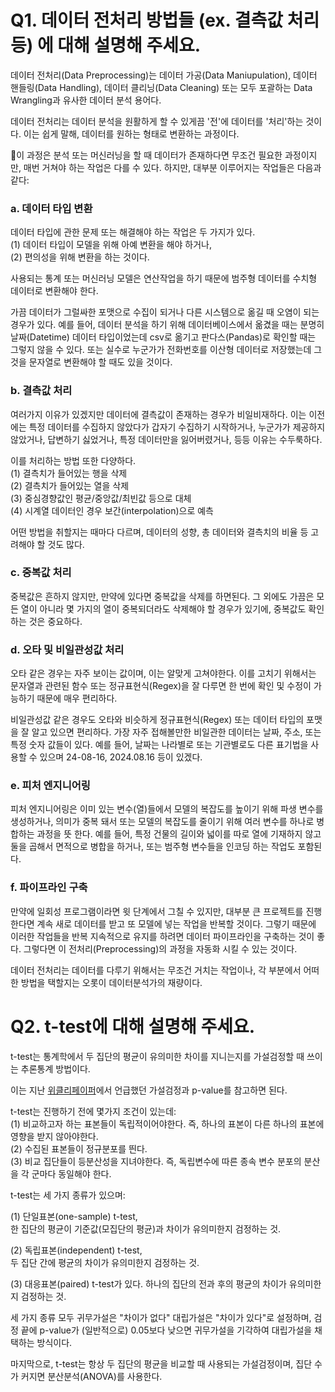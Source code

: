 # Q1. 데이터 전처리 방법들 (ex. 결측값 처리 등) 에 대해 설명해 주세요.

데이터 전처리(Data Preprocessing)는 데이터 가공(Data Maniupulation), 데이터 핸들링(Data Handling), 데이터 클리닝(Data Cleaning) 또는 모두 포괄하는 Data Wrangling과 유사한 데이터 분석 용어다. 

데이터 전처리는 데이터 분석을 원활하게 할 수 있게끔 '전'에 데이터를 '처리'하는 것이다. 이는 쉽게 말해, 데이터를 원하는 형태로 변환하는 과정이다.  

이 과정은 분석 또는 머신러닝을 할 때 데이터가 존재하다면 무조건 필요한 과정이지만, 매번 거쳐야 하는 작업은 다를 수 있다. 하지만, 대부분 이루어지는 작업들은 다음과 같다:

### a. 데이터 타입 변환
데이터 타입에 관한 문제 또는 해결해야 하는 작업은 두 가지가 있다.  
(1) 데이터 타입이 모델을 위해 아예 변환을 해야 하거나,  
(2) 편의성을 위해 변환을 하는 것이다. 

사용되는 통계 또는 머신러닝 모델은 연산작업을 하기 때문에 범주형 데이터를 수치형 데이터로 변환해야 한다. 

가끔 데이터가 그럴싸한 포맷으로 수집이 되거나 다른 시스템으로 옮길 때 오염이 되는 경우가 있다. 예를 들어, 데이터 분석을 하기 위해 데이터베이스에서 옮겼을 때는 분명히 날짜(Datetime) 데이터 타입이었는데 csv로 옮기고 판다스(Pandas)로 확인할 때는 그렇지 않을 수 있다. 또는 실수로 누군가가 전화번호를 이산형 데이터로 저장했는데 그것을 문자열로 변환해야 할 때도 있을 것이다.

### b. 결측값 처리
여러가지 이유가 있겠지만 데이터에 결측값이 존재하는 경우가 비일비재하다. 이는 이전에는 특정 데이터를 수집하지 않았다가 갑자기 수집하기 시작하거나, 누군가가 제공하지 않았거나, 답변하기 싫었거나, 특정 데이터만을 잃어버렸거나, 등등 이유는 수두룩하다.  

이를 처리하는 방법 또한 다양하다.  
(1) 결측치가 들어있는 행을 삭제  
(2) 결측치가 들어있는 열을 삭제  
(3) 중심경향값인 평균/중앙값/최빈값 등으로 대체  
(4) 시계열 데이터인 경우 보간(interpolation)으로 예측  

어떤 방법을 취할지는 때마다 다르며, 데이터의 성향, 총 데이터와 결측치의 비율 등 고려해야 할 것도 많다.

### c. 중복값 처리
중복값은 흔하지 않지만, 만약에 있다면 중복값을 삭제를 하면된다. 그 외에도 가끔은 모든 열이 아니라 몇 가지의 열이 중복되더라도 삭제해야 할 경우가 있기에, 중복값도 확인 하는 것은 중요하다.

### d. 오타 및 비일관성값 처리 
오타 같은 경우는 자주 보이는 값이며, 이는 알맞게 고쳐야한다. 이를 고치기 위해서는 문자열과 관련된 함수 또는 정규표현식(Regex)을 잘 다루면 한 번에 확인 및 수정이 가능하기 때문에 매우 편리하다.

비일관성값 같은 경우도 오타와 비슷하게 정규표현식(Regex) 또는 데이터 타입의 포맷을 잘 알고 있으면 편리하다. 가장 자주 접해볼만한 비일관한 데이터는 날짜, 주소, 또는 특정 숫자 값들이 있다. 예를 들어, 날짜는 나라별로 또는 기관별로도 다른 표기법을 사용할 수 있으며 24-08-16, 2024.08.16 등이 있겠다. 

### e. 피처 엔지니어링
피처 엔지니어링은 이미 있는 변수(열)들에서 모델의 복잡도를 높이기 위해 파생 변수를 생성하거나, 의미가 중복 돼서 또는 모델의 복잡도를 줄이기 위해 여러 변수를 하나로 병합하는 과정을 뜻 한다. 예를 들어, 특정 건물의 길이와 넓이를 따로 열에 기재하지 않고 둘을 곱해서 면적으로 병합을 하거나, 또는 범주형 변수들을 인코딩 하는 작업도 포함된다.


### f. 파이프라인 구축
만약에 일회성 프로그램이라면 윗 단계에서 그칠 수 있지만, 대부분 큰 프로젝트를 진행한다면 계속 새로 데이터를 받고 또 모델에 넣는 작업을 반복할 것이다. 그렇기 때문에 이러한 작업들을 반복 지속적으로 유지를 하려면 데이터 파이프라인을 구축하는 것이 좋다. 그렇다면 이 전처리(Preprocessing)의 과정을 자동화 시킬 수 있는 것이다.

데이터 전처리는 데이터를 다루기 위해서는 무조건 거치는 작업이나, 각 부분에서 어떠한 방법을 택할지는 오롯이 데이터분석가의 재량이다.

# Q2. t-test에 대해 설명해 주세요.
t-test는 통계학에서 두 집단의 평균이 유의미한 차이를 지니는지를 가설검정할 때 쓰이는 추론통계 방법이다. 

이는 지난 [위클리페이퍼](https://github.com/betopark97/codeit-sprint/blob/main/weekly-paper/week3.md)에서 언급했던 가설검정과 p-value를 참고하면 된다.

t-test는 진행하기 전에 몇가지 조건이 있는데:   
(1) 비교하고자 하는 표본들이 독립적이어야한다. 즉, 하나의 표본이 다른 하나의 표본에 영향을 받지 않아야한다.  
(2) 수집된 표본들이 정규분포를 띈다.  
(3) 비교 집단들이 등분산성을 지녀야한다. 즉, 독립변수에 따른 종속 변수 분포의 분산을 각 군마다 동일해야 한다.

t-test는 세 가지 종류가 있으며:  

(1) 단일표본(one-sample) t-test,   
한 집단의 평균이 기준값(모집단의 평균)과 차이가 유의미한지 검정하는 것.

(2) 독립표본(independent) t-test,  
두 집단 간에 평균의 차이가 유의미한지 검정하는 것.

(3) 대응표본(paired) t-test가 있다. 
하나의 집단의 전과 후의 평균의 차이가 유의미한지 검정하는 것.

세 가지 종류 모두 귀무가설은 "차이가 없다" 대립가설은 "차이가 있다"로 설정하며, 검정 끝에 p-value가 (일반적으로) 0.05보다 낮으면 귀무가설을 기각하여 대립가설을 채택하는 방식이다.  

마지막으로, t-test는 항상 두 집단의 평균을 비교할 때 사용되는 가설검정이며, 집단 수가 커지면 분산분석(ANOVA)를 사용한다.  
